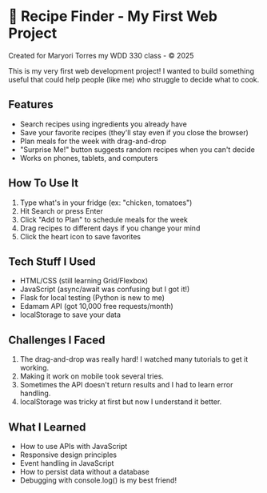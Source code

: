 # 🍳 Recipe Finder - My First Web Project
Created for Maryori Torres my WDD 330 class - © 2025

This is my very first web development project! I wanted to build something useful that could help people (like me) who struggle to decide what to cook.

## Features
- Search recipes using ingredients you already have
- Save your favorite recipes (they'll stay even if you close the browser)
- Plan meals for the week with drag-and-drop
- "Surprise Me!" button suggests random recipes when you can't decide
- Works on phones, tablets, and computers

## How To Use It
1. Type what's in your fridge (ex: "chicken, tomatoes")
2. Hit Search or press Enter
3. Click "Add to Plan" to schedule meals for the week
4. Drag recipes to different days if you change your mind
5. Click the heart icon to save favorites

## Tech Stuff I Used
- HTML/CSS (still learning Grid/Flexbox)
- JavaScript (async/await was confusing but I got it!)
- Flask for local testing (Python is new to me)
- Edamam API (got 10,000 free requests/month)
- localStorage to save your data

## Challenges I Faced
1. The drag-and-drop was really hard! I watched many tutorials to get it working.
2. Making it work on mobile took several tries.
3. Sometimes the API doesn't return results and I had to learn error handling.
4. localStorage was tricky at first but now I understand it better.

## What I Learned
- How to use APIs with JavaScript
- Responsive design principles
- Event handling in JavaScript
- How to persist data without a database
- Debugging with console.log() is my best friend!